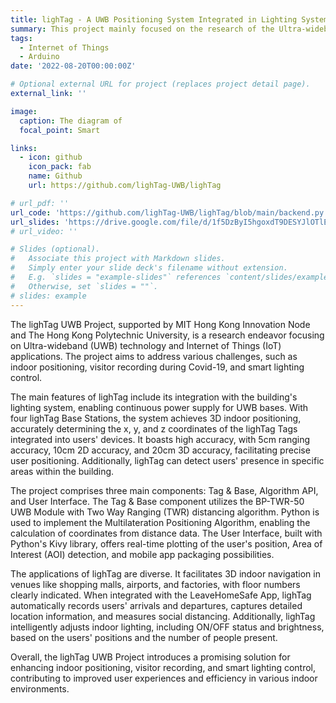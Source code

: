 ```yaml
---
title: lighTag - A UWB Positioning System Integrated in Lighting System and its Applications
summary: This project mainly focused on the research of the Ultra-wideband (UWB) technology and Internet of Things as well as their applications; supported by MIT Hong Kong Innovation Node and The Hong Kong Polytechnic University, made by KWOK Hin Chi, PAN Zewen, and ZHANG Wengyu from The Hong Kong Polytechnic University.
tags:
  - Internet of Things
  - Arduino
date: '2022-08-20T00:00:00Z'

# Optional external URL for project (replaces project detail page).
external_link: ''

image:
  caption: The diagram of 
  focal_point: Smart

links:
  - icon: github
    icon_pack: fab
    name: Github
    url: https://github.com/lighTag-UWB/lighTag

# url_pdf: ''
url_code: 'https://github.com/lighTag-UWB/lighTag/blob/main/backend.py'
url_slides: 'https://drive.google.com/file/d/1f5DzByI5hgoxdT9DESYJlOTlE70j8zAN/view?usp=sharing'
# url_video: ''

# Slides (optional).
#   Associate this project with Markdown slides.
#   Simply enter your slide deck's filename without extension.
#   E.g. `slides = "example-slides"` references `content/slides/example-slides.md`.
#   Otherwise, set `slides = ""`.
# slides: example
---
```


The lighTag UWB Project, supported by MIT Hong Kong Innovation Node and The Hong Kong Polytechnic University, is a research endeavor focusing on Ultra-wideband (UWB) technology and Internet of Things (IoT) applications. The project aims to address various challenges, such as indoor positioning, visitor recording during Covid-19, and smart lighting control.

The main features of lighTag include its integration with the building's lighting system, enabling continuous power supply for UWB bases. With four lighTag Base Stations, the system achieves 3D indoor positioning, accurately determining the x, y, and z coordinates of the lighTag Tags integrated into users' devices. It boasts high accuracy, with 5cm ranging accuracy, 10cm 2D accuracy, and 20cm 3D accuracy, facilitating precise user positioning. Additionally, lighTag can detect users' presence in specific areas within the building.

The project comprises three main components: Tag & Base, Algorithm API, and User Interface. The Tag & Base component utilizes the BP-TWR-50 UWB Module with Two Way Ranging (TWR) distancing algorithm. Python is used to implement the Multilateration Positioning Algorithm, enabling the calculation of coordinates from distance data. The User Interface, built with Python's Kivy library, offers real-time plotting of the user's position, Area of Interest (AOI) detection, and mobile app packaging possibilities.

The applications of lighTag are diverse. It facilitates 3D indoor navigation in venues like shopping malls, airports, and factories, with floor numbers clearly indicated. When integrated with the LeaveHomeSafe App, lighTag automatically records users' arrivals and departures, captures detailed location information, and measures social distancing. Additionally, lighTag intelligently adjusts indoor lighting, including ON/OFF status and brightness, based on the users' positions and the number of people present.

Overall, the lighTag UWB Project introduces a promising solution for enhancing indoor positioning, visitor recording, and smart lighting control, contributing to improved user experiences and efficiency in various indoor environments.